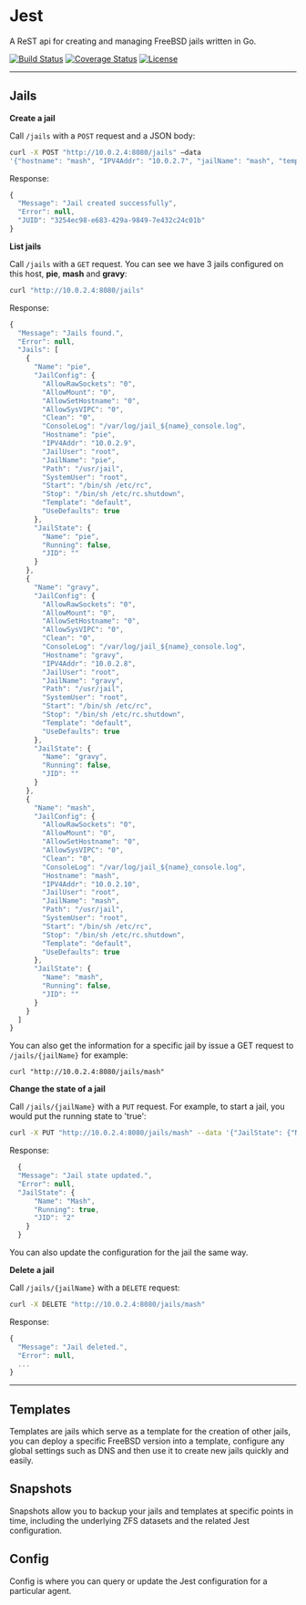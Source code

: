 # Jest
A ReST api for creating and managing FreeBSD jails written in Go.

[![Build Status](https://travis-ci.org/altsrc-io/Jest.svg?branch=master)](https://travis-ci.org/altsrc-io/Jest)
[![Coverage Status](https://coveralls.io/repos/github/altsrc-io/Jest/badge.svg?branch=master)](https://coveralls.io/github/altsrc-io/Jest?branch=master)
[![License](https://img.shields.io/badge/License-BSD%203--Clause-blue.svg)](https://opensource.org/licenses/BSD-3-Clause)

----------

## Jails ##
**Create a jail**

Call `/jails` with a `POST` request and a JSON body:
```bash
curl -X POST "http://10.0.2.4:8080/jails" –data 
'{"hostname": "mash", "IPV4Addr": "10.0.2.7", "jailName": "mash", "template": "default", "useDefaults": true}'
```
Response:
```javascript
{
  "Message": "Jail created successfully",
  "Error": null,
  "JUID": "3254ec98-e683-429a-9849-7e432c24c01b"
}
```
**List jails**

Call `/jails` with a `GET` request. You can see we have 3 jails configured on this host, **pie**, **mash** and **gravy**:
```bash
curl "http://10.0.2.4:8080/jails"
```
Response:
```javascript
{
  "Message": "Jails found.",
  "Error": null,
  "Jails": [
    {
      "Name": "pie",
      "JailConfig": {
        "AllowRawSockets": "0",
        "AllowMount": "0",
        "AllowSetHostname": "0",
        "AllowSysVIPC": "0",
        "Clean": "0",
        "ConsoleLog": "/var/log/jail_${name}_console.log",
        "Hostname": "pie",
        "IPV4Addr": "10.0.2.9",
        "JailUser": "root",
        "JailName": "pie",
        "Path": "/usr/jail",
        "SystemUser": "root",
        "Start": "/bin/sh /etc/rc",
        "Stop": "/bin/sh /etc/rc.shutdown",
        "Template": "default",
        "UseDefaults": true
      },
      "JailState": {
        "Name": "pie",
        "Running": false,
        "JID": ""
      }
    },
    {
      "Name": "gravy",
      "JailConfig": {
        "AllowRawSockets": "0",
        "AllowMount": "0",
        "AllowSetHostname": "0",
        "AllowSysVIPC": "0",
        "Clean": "0",
        "ConsoleLog": "/var/log/jail_${name}_console.log",
        "Hostname": "gravy",
        "IPV4Addr": "10.0.2.8",
        "JailUser": "root",
        "JailName": "gravy",
        "Path": "/usr/jail",
        "SystemUser": "root",
        "Start": "/bin/sh /etc/rc",
        "Stop": "/bin/sh /etc/rc.shutdown",
        "Template": "default",
        "UseDefaults": true
      },
      "JailState": {
        "Name": "gravy",
        "Running": false,
        "JID": ""
      }
    },
    {
      "Name": "mash",
      "JailConfig": {
        "AllowRawSockets": "0",
        "AllowMount": "0",
        "AllowSetHostname": "0",
        "AllowSysVIPC": "0",
        "Clean": "0",
        "ConsoleLog": "/var/log/jail_${name}_console.log",
        "Hostname": "mash",
        "IPV4Addr": "10.0.2.10",
        "JailUser": "root",
        "JailName": "mash",
        "Path": "/usr/jail",
        "SystemUser": "root",
        "Start": "/bin/sh /etc/rc",
        "Stop": "/bin/sh /etc/rc.shutdown",
        "Template": "default",
        "UseDefaults": true
      },
      "JailState": {
        "Name": "mash",
        "Running": false,
        "JID": ""
      }
    }
  ]
}
```
You can also get the information for a specific jail by issue a GET request to `/jails/{jailName}` for example:

    curl "http://10.0.2.4:8080/jails/mash"


**Change the state of a jail**

Call `/jails/{jailName}` with a `PUT` request. For example, to start a jail, you would put the running state to 'true':
```bash
curl -X PUT "http://10.0.2.4:8080/jails/mash" --data '{"JailState": {"Name": "Mash","Running": true}}'
```
Response:
```javascript
  {
  "Message": "Jail state updated.",
  "Error": null,
  "JailState": {
      "Name": "Mash",
      "Running": true,
      "JID": "2"
    }
  }
```

You can also update the configuration for the jail the same way.

**Delete a jail**

Call `/jails/{jailName}` with a `DELETE` request:
```bash
curl -X DELETE "http://10.0.2.4:8080/jails/mash"
```
Response:
```javascript
{
  "Message": "Jail deleted.",
  "Error": null,
  ...
}
```

----------

## Templates ##
Templates are jails which serve as a template for the creation of other jails, you can deploy a specific FreeBSD version into a template, configure any global settings such as DNS and then use it to create new jails quickly and easily. 

## Snapshots ##
Snapshots allow you to backup your jails and templates at specific points in time, including the underlying ZFS datasets and the related Jest configuration.

## Config ##
Config is where you can query or update the Jest configuration for a particular agent.
